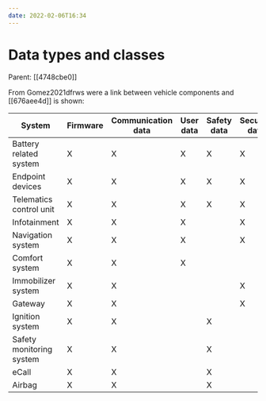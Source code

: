 ```yaml
---
date: 2022-02-06T16:34
---
```


# Data types and classes
Parent: [[4748cbe0]]

From Gomez2021dfrws were a link between vehicle components and [[676aee4d]] is shown:

| System | Firmware | Communication data | User data | Safety data | Security data |
| ------ | -------- | ------------------ | --------- | ----------- | ------------- |
| Battery related system | X | X | X | X | X |
| Endpoint devices | X | X | X | X | X |
| Telematics control unit | X | X | X | X | X |
| Infotainment | X | X | X | | X |
| Navigation system | X | X | X | | X |
| Comfort system | X | X | X | | |
| Immobilizer system | X | X | | | X |
| Gateway | X | X | | | X |
| Ignition system | X | X | | X | |
| Safety monitoring system | X | X | | X | |
| eCall | X | X | | X | |
| Airbag | X | X | | X | |

